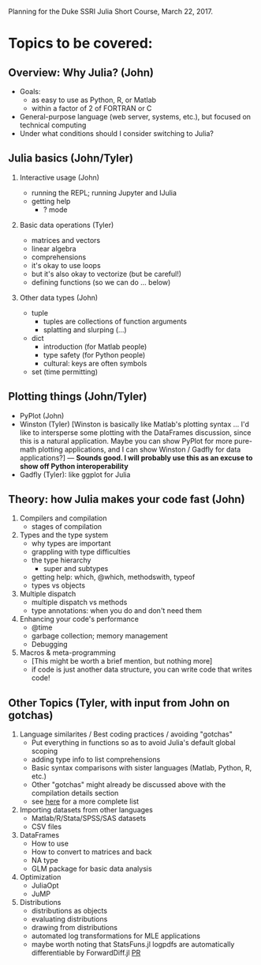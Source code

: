 Planning for the Duke SSRI Julia Short Course, March 22, 2017.

# Topics to be covered:
## Overview: Why Julia? (John)
- Goals:
    - as easy to use as Python, R, or Matlab
    - within a factor of 2 of FORTRAN or C
- General-purpose language (web server, systems, etc.), but focused on technical computing
- Under what conditions should I consider switching to Julia?

## Julia basics (John/Tyler)
1. Interactive usage (John)
    - running the REPL; running Jupyter and IJulia
    - getting help
        - ? mode

2. Basic data operations (Tyler)
    - matrices and vectors
    - linear algebra
    - comprehensions
    - it's okay to use loops
    - but it's also okay to vectorize (but be careful!)
    - defining functions (so we can do ... below)

3. Other data types (John)
    - tuple
        - tuples are collections of function arguments
        - splatting and slurping (...)
    - dict
        - introduction (for Matlab people)
        - type safety (for Python people)
        - cultural: keys are often symbols
    - set (time permitting)

## Plotting things (John/Tyler)
- PyPlot (John)
- Winston (Tyler) [Winston is basically like Matlab's plotting syntax ... I'd like to intersperse some plotting with the DataFrames discussion, since this is a natural application. Maybe you can show PyPlot for more pure-math plotting applications, and I can show Winston / Gadfly for data applications?] &mdash; **Sounds good. I will probably use this as an excuse to show off Python interoperability**
- Gadfly (Tyler): like ggplot for Julia

## Theory: how Julia makes your code fast (John)
1. Compilers and compilation
    - stages of compilation
2. Types and the type system
    - why types are important
    - grappling with type difficulties
    - the type hierarchy
        - super and subtypes
    - getting help: which, @which, methodswith, typeof
    - types vs objects
3. Multiple dispatch
    - multiple dispatch vs methods
    - type annotations: when you do and don't need them
4. Enhancing your code's performance
    - @time
    - garbage collection; memory management
    - Debugging
5. Macros & meta-programming
    - [This might be worth a brief mention, but nothing more]
    - if code is just another data structure, you can write code that writes code!

## Other Topics (Tyler, with input from John on gotchas)
1. Language similarites / Best coding practices / avoiding "gotchas"
    - Put everything in functions so as to avoid Julia's default global scoping
    - adding type info to list comprehensions
    - Basic syntax comparisons with sister languages (Matlab, Python, R, etc.)
    - Other "gotchas" might already be discussed above with the compilation details section
    - see [here](http://docs.julialang.org/en/release-0.4/manual/performance-tips/) for a more complete list
2. Importing datasets from other languages
    - Matlab/R/Stata/SPSS/SAS datasets
    - CSV files
3. DataFrames
    - How to use
    - How to convert to matrices and back
    - NA type
    - GLM package for basic data analysis
4. Optimization
    - JuliaOpt
    - JuMP
5. Distributions
    - distributions as objects
    - evaluating distributions
    - drawing from distributions
    - automated log transformations for MLE applications
    - maybe worth noting that StatsFuns.jl logpdfs are automatically differentiable by ForwardDiff.jl [PR](https://github.com/JuliaDiff/ForwardDiff.jl/pull/73)
